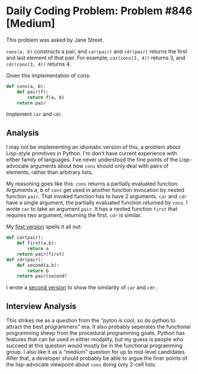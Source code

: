 # Daily Coding Problem: Problem #846 [Medium]

This problem was asked by Jane Street.

`cons(a, b)` constructs a pair, and `car(pair)` and `cdr(pair)`
returns the first and last element of that pair.
For example, `car(cons(3, 4))` returns 3,
and `cdr(cons(3, 4))` returns 4.

Given this implementation of cons:

```python
def cons(a, b):
    def pair(f):
        return f(a, b)
    return pair
```

Implement `car` and `cdr`.

## Analysis

I may not be implementing an idiomatic version of this,
a problem about Lisp-style primitives in Python.
I'm don't have current experience with either family of languages.
I've never understood the fine points of the Lisp-advocate
arguments about how `cons` should only deal with pairs
of elements, rather than arbitrary lists.

My reasoning goes like this:
`cons` returns a partially evaluated function.
Arguments a, b of `cons` get used in another function
invocation by nested function `pair`.
That invoked function has to have 2 arguments.
`car` and `cdr` have a single argument,
the partially evaluated function returned by `cons`.
I wrote `car` to take an argument `pair`.
It has a nested function `first` that requires
two argument, returning the first.
`cdr` is similar.

My [first version](cons1.py) spells it all out:

```python
def car(pair):
    def first(a,b):
        return a
    return pair(first)
def cdr(pair):
    def second(a,b):
        return b
    return pair(second)
```

I wrote a [second version](cons2.py) to show the similarity
of `car` and `cdr`.

## Interview Analysis

This strikes me as a question from the
"pyton is cool, so do python to attract the best programmers"
era.
It also probably seperates the functional programming sheep
from the procedural programming goats.
Python has features that can be used in either modality,
but my guess is people who succeed at this question
would mostly be in the functional programming group.
I also like it as a "medium" question for up to mid-level candidates.
After that, a developer should probably be able to argue
the finer points of the lisp-advocate viewpoint about `cons`
doing only 2-cell lists.
